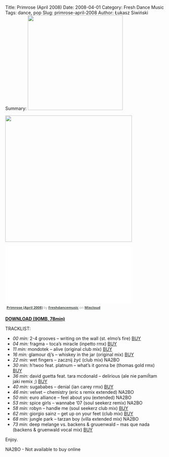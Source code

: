 Title: Primrose (April 2008)
Date: 2008-04-01
Category: Fresh Dance Music
Tags: dance, pop
Slug: primrose-april-2008
Author: Łukasz Siwiński
Summary: <img width="300" src="https://drive.google.com/uc?export=download&id=0B8ZWtaisj528eXpkNVd3T2NLMXc" />

<!-- ### IMAGE ### -->
<a href ="https://drive.google.com/uc?id=0B8ZWtaisj528WUVkVExyNU5ETk0&export=download" 
    title="DOWNLOAD" target="_blank">
    <img width="400" src="https://drive.google.com/uc?export=download&id=0B8ZWtaisj528eXpkNVd3T2NLMXc" />
</a>

<!-- ### PLAYER ### -->
<iframe src="//www.mixcloud.com/widget/iframe/?feed=http%3A%2F%2Fwww.mixcloud.com%2FFreshDanceMusic%2Fprimrose-april-2008%2F&amp;embed_uuid=3f0745e0-683a-4650-9df4-5ea6a5d51c0b&amp;replace=0&amp;hide_cover=1&amp;light=1&amp;hide_artwork=1&amp;stylecolor=424b43&amp;embed_type=widget_standard&amp;hide_tracklist=1" height="180" width="400" frameborder="0"></iframe><div style="clear: both; height: 3px; width: 392px;"></div><p style="display: block; font-size: 11px; font-family: &quot;Open Sans&quot;,Helvetica,Arial,sans-serif; margin: 0px; padding: 3px 4px; color: rgb(153, 153, 153); width: 392px;"><a href="http://www.mixcloud.com/FreshDanceMusic/primrose-april-2008/?utm_source=widget&amp;amp;utm_medium=web&amp;amp;utm_campaign=base_links&amp;amp;utm_term=resource_link" target="_blank" style="color: rgb(66, 75, 67); font-weight: bold;">Primrose (April 2008)</a><span> by </span><a href="http://www.mixcloud.com/FreshDanceMusic/?utm_source=widget&amp;amp;utm_medium=web&amp;amp;utm_campaign=base_links&amp;amp;utm_term=profile_link" target="_blank" style="color: rgb(66, 75, 67); font-weight: bold;">Freshdancemusic</a><span> on </span><a href="http://www.mixcloud.com/?utm_source=widget&amp;utm_medium=web&amp;utm_campaign=base_links&amp;utm_term=homepage_link" target="_blank" style="color: rgb(66, 75, 67); font-weight: bold;"> Mixcloud</a></p><div style="clear: both; height: 3px; width: 392px;"></div>

<!-- ### DOWNLOAD LINK ### -->
<a href ="https://drive.google.com/uc?id=0B8ZWtaisj528WUVkVExyNU5ETk0&export=download" 
    title="Progressive Awake - Primrose (April 2008)" target="_blank">
**DOWNLOAD (90MB, 78min)**
</a>

TRACKLIST:  

* _00 min:_ 2-4 grooves – writing on the wall (st. elmo’s fire) 
<a href="https://itunes.apple.com/pl/album/writing-on-wall-st.-elmos/id273141199?i=273141281" target="_blank">BUY</a>
* _04 min:_ fragma – toca’s miracle (inpetto rmx)
<a href="https://itunes.apple.com/pl/album/tocas-miracle-inpetto-remix/id425899021?i=425901044" target="_blank">BUY</a>
* _11 min:_ mondotek – alive (original club mix)
<a href="https://itunes.apple.com/pl/album/alive-twisted-record-edit/id442601108?i=442604500" target="_blank">BUY</a>
* _16 min:_ glamour dj’s – whiskey in the jar (original mix)
<a href="http://www.beatport.com/track/whisky-in-the-jar-original-mix/1102633" target="_blank">BUY</a>
* _22 min:_ wet fingers – zacznij żyć (club mix) NA2BO
* _30 min:_ h’twoo feat. platnum – what’s it gonna be (thomas gold rmx)
<a href="https://itunes.apple.com/pl/album/whats-it-gonna-be-thomas-gold/id273676997?i=273679077" target="_blank">BUY</a>
* _36 min:_ david guetta feat. tara mcdonald – delirious (ale nie pamiÍtam jaki remix ;)
<a href="https://itunes.apple.com/pl/album/delirious-fred-rister-remix/id279768954?i=279768998" target="_blank">BUY</a>
* _40 min:_ sugababes – denial (ian carey rmx)
<a href="https://itunes.apple.com/pl/album/denial-ian-carey-vocal-mix/id275450985?i=275451022" target="_blank">BUY</a>
* _46 min:_ velvet – chemistry (eric s remix extended) NA2BO
* _50 min:_ euro alliance – feel about you (extended) NA2BO
* _53 min:_ spice girls – wannabe ’07 (soul seekerz remix) NA2BO
* _58 min:_ robyn – handle me (soul seekerz club mix)
<a href="https://itunes.apple.com/pl/album/handle-me-soul-seekerz-extended/id266119145?i=266119152" target="_blank">BUY</a>
* _62 min:_ giorgio sainz – get up on your feet (club mix)
<a href="http://www.beatport.com/track/get-up-on-your-feet-feat-k-m-club-mix/578670" target="_blank">BUY</a>
* _68 min:_ jungle park – tarzan boy (villa extended mix) NA2BO
* _73 min:_ deep melange vs. backens & gruuenwald – mas que nada (backens & gruenwald vocal mix)
<a href="https://itunes.apple.com/pl/album/mas-que-nada-backens-gruenwald/id271449344?i=271449395" target="_blank">BUY</a>

Enjoy.

NA2BO - Not available to buy online